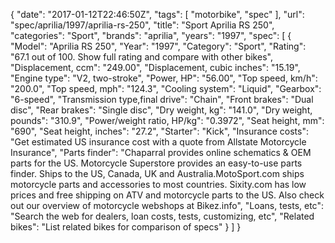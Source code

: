 {
    "date": "2017-01-12T22:46:50Z",
    "tags": [
        "motorbike",
        "spec"
    ],
    "url": "spec\/aprilia\/1997\/aprilia-rs-250",
    "title": "Sport Aprilia RS 250",
    "categories": "Sport",
    "brands": "aprilia",
    "years": "1997",
    "spec": [
        {
            "Model": "Aprilia RS 250",
            "Year": "1997",
            "Category": "Sport",
            "Rating": "67.1 out of 100. Show full rating and compare with other bikes",
            "Displacement, ccm": "249.00",
            "Displacement, cubic inches": "15.19",
            "Engine type": "V2, two-stroke",
            "Power, HP": "56.00",
            "Top speed, km\/h": "200.0",
            "Top speed, mph": "124.3",
            "Cooling system": "Liquid",
            "Gearbox": "6-speed",
            "Transmission type,final drive": "Chain",
            "Front brakes": "Dual disc",
            "Rear brakes": "Single disc",
            "Dry weight, kg": "141.0",
            "Dry weight, pounds": "310.9",
            "Power\/weight ratio, HP\/kg": "0.3972",
            "Seat height, mm": "690",
            "Seat height, inches": "27.2",
            "Starter": "Kick",
            "Insurance costs": "Get estimated US insurance cost with a quote from Allstate Motorcycle Insurance",
            "Parts finder": "Chaparral provides online schematics & OEM parts for the US.   Motorcycle Superstore provides an easy-to-use parts finder. Ships to the US, Canada, UK and Australia.MotoSport.com ships motorcycle parts and accessories to most countries.    Sixity.com has low prices and free shipping on ATV and motorcycle parts to the US. Also check out our overview of motorcycle webshops at Bikez.info",
            "Loans, tests, etc": "Search the web for dealers, loan costs, tests, customizing, etc",
            "Related bikes": "List related bikes for comparison of specs"
        }
    ]
}